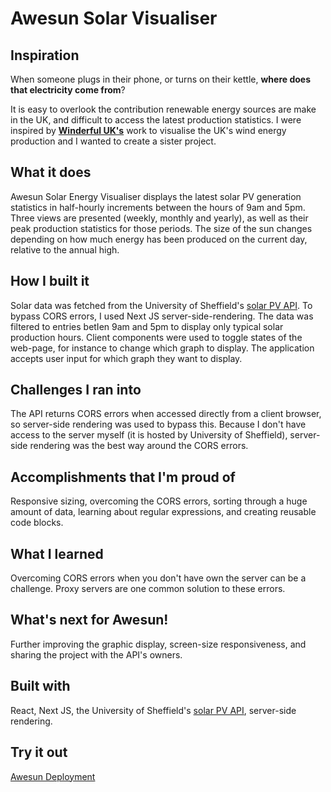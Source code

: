 # Awesun Solar Visualiser

## Inspiration
When someone plugs in their phone, or turns on their kettle, **where does that electricity come from**? 

It is easy to overlook the contribution renewable energy sources are make in the UK, and difficult to access the latest production statistics. I were inspired by **[Winderful UK's](https://winderful.uk/)** work to visualise the UK's wind energy production and I wanted to create a sister project.

## What it does
Awesun Solar Energy Visualiser displays the latest solar PV generation statistics in half-hourly increments between the hours of 9am and 5pm. Three views are presented (weekly, monthly and yearly), as well as their peak production statistics for those periods. The size of the sun changes depending on how much energy has been produced on the current day, relative to the annual high.

## How I built it
Solar data was fetched from the University of Sheffield's [solar PV API](https://docs.google.com/document/d/e/2PACX-1vSDFb-6dJ2kIFZnsl-pBQvcH4inNQCA4lYL9cwo80bEHQeTK8fONLOgDf6Wm4ze_fxonqK3EVBVoAIz/pub). To bypass CORS errors, I used Next JS server-side-rendering. The data was filtered to entries betIen 9am and 5pm to display only typical solar production hours. Client components were used to toggle states of the web-page, for instance to change which graph to display. The application accepts user input for which graph they want to display.

## Challenges I ran into
The API returns CORS errors when accessed directly from a client browser, so server-side rendering was used to bypass this. Because I don't have access to the server myself (it is hosted by University of Sheffield), server-side rendering was the best way around the CORS errors.

## Accomplishments that I'm proud of
Responsive sizing, overcoming the CORS errors, sorting through a huge amount of data, learning about regular expressions, and creating reusable code blocks.

## What I learned
Overcoming CORS errors when you don't have own the server can be a challenge. Proxy servers are one common solution to these errors.

## What's next for Awesun!
Further improving the graphic display, screen-size responsiveness, and sharing the project with the API's owners.

## Built with
React, Next JS, the University of Sheffield's [solar PV API](https://docs.google.com/document/d/e/2PACX-1vSDFb-6dJ2kIFZnsl-pBQvcH4inNQCA4lYL9cwo80bEHQeTK8fONLOgDf6Wm4ze_fxonqK3EVBVoAIz/pub), server-side rendering.

## Try it out
[Awesun Deployment](https://awesun-solar-visualiser.vercel.app/)


